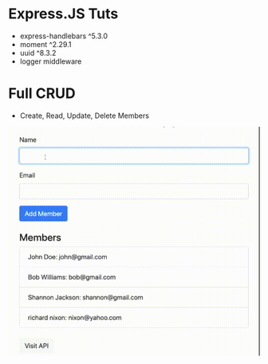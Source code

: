 # Express.JS Tuts

- express-handlebars ^5.3.0
- moment ^2.29.1 
- uuid ^8.3.2
- logger middleware

# Full CRUD
- Create, Read, Update, Delete Members
 
![Express.JS Tuts](assets/express.gif)